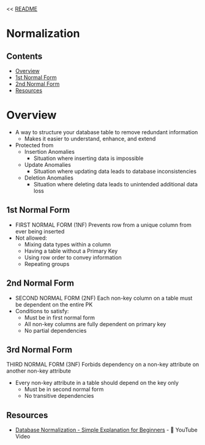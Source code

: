 << [README](README.md)

# Normalization

## Contents
- [Overview](#overview)
- [1st Normal Form](#1st-normal-form)
- [2nd Normal Form](#2nd-normal-form)
- [Resources](#resources)

# Overview
- A way to structure your database table to remove redundant information 
    - Makes it easier to understand, enhance, and extend 
- Protected from 
    - Insertion Anomalies 
        - Situation where inserting data is impossible 
    - Update Anomalies 
        - Situation where updating data leads to database inconsistencies 
    - Deletion Anomalies 
        - Situation where deleting data leads to unintended additional data loss 

## 1st Normal Form
- FIRST NORMAL FORM (1NF) Prevents row from a unique column from ever being inserted
- Not allowed: 
    - Mixing data types within a column 
    - Having a table without a Primary Key 
    - Using row order to convey information 
    - Repeating groups

## 2nd Normal Form
- SECOND NORMAL FORM (2NF) Each non-key column on a table must be dependent on the entire PK 
- Conditions to satisfy: 
    - Must be in first normal form 
    - All non-key columns are fully dependent on primary key 
    - No partial dependencies

## 3rd Normal Form
THIRD NORMAL FORM (3NF) Forbids dependency on a non-key attribute on another non-key attribute 
- Every non-key attribute in a table should depend on the key only 
    - Must be in second normal form 
    - No transitive dependencies

## Resources
- [Database Normalization - Simple Explanation for Beginners](https://www.youtube.com/watch?v=xoTyrdT9SZI) - 🎥 YouTube Video